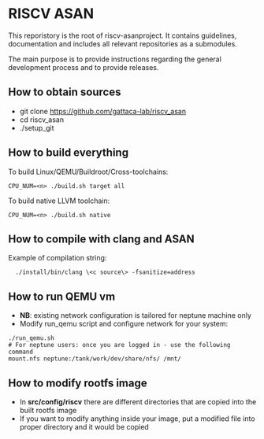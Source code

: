 # RISCV ASAN

This reporistory is the root of riscv-asanproject. It contains
guidelines, documentation and includes all relevant repositories as a
submodules.

The main purpose is to provide instructions regarding the general development
process and to provide releases.

## How to obtain sources

* git clone https://github.com/gattaca-lab/riscv_asan
* cd riscv_asan
* ./setup_git

## How to build everything

To build Linux/QEMU/Buildroot/Cross-toolchains:

```
CPU_NUM=<n> ./build.sh target all
```

To build native LLVM toolchain:

```
CPU_NUM=<n> ./build.sh native
```

## How to compile with clang and ASAN

Example of compilation string:

```
  ./install/bin/clang \<c source\> -fsanitize=address
```

## How to run QEMU vm

* **NB**: existing network configuration is tailored for neptune machine only
* Modify run_qemu script and configure network for your system:
```
./run_qemu.sh
# For neptune users: once you are logged in - use the following command
mount.nfs neptune:/tank/work/dev/share/nfs/ /mnt/
```

## How to modify rootfs image
* In **src/config/riscv** there are different directories that are copied into the built rootfs image
* If you want to modify anything inside your image, put a modified file into proper directory and it would be copied
